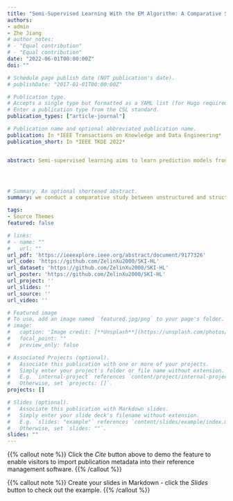 ```yaml
---
title: "Semi-Supervised Learning With the EM Algorithm: A Comparative Study Between Unstructured and Structured Prediction"
authors:
- admin
- Zhe Jiang
# author_notes:
# - "Equal contribution"
# - "Equal contribution"
date: "2022-06-01T00:00:00Z"
doi: ""

# Schedule page publish date (NOT publication's date).
# publishDate: "2017-01-01T00:00:00Z"

# Publication type.
# Accepts a single type but formatted as a YAML list (for Hugo requirements).
# Enter a publication type from the CSL standard.
publication_types: ["article-journal"]

# Publication name and optional abbreviated publication name.
publication: In *IEEE Transactions on Knowledge and Data Engineering*
publication_short: In *IEEE TKDE 2022* 


abstract: Semi-supervised learning aims to learn prediction models from both labeled and unlabeled samples. There has been extensive research in this area. Among existing work, generative mixture models with Expectation-Maximization (EM) is a popular method due to clear statistical properties. However, existing literature on EM-based semi-supervised learning largely focuses on unstructured prediction, assuming that samples are independent and identically distributed. Studies on EM-based semi-supervised approach in structured prediction is limited. This article aims to fill the gap through a comparative study between unstructured and structured methods in EM-based semi-supervised learning. Specifically, we compare their theoretical properties and find that both methods can be considered as a generalization of self-training with soft class assignment of unlabeled samples, but the structured method additionally considers structural constraint in soft class assignment. We conducted a case study on real-world flood mapping datasets to compare the two methods. Results show that structured EM is more robust to class confusion caused by noise and obstacles in features in the context of the flood mapping application.




# Summary. An optional shortened abstract.
summary: we conduct a comparative study between unstructured and structured methods in EM-based semi-supervised learning.

tags:
- Source Themes
featured: false

# links:
# - name: ""
#   url: ""
url_pdf: 'https://ieeexplore.ieee.org/abstract/document/9177326'
url_code: 'https://github.com/ZelinXu2000/SKI-HL'
url_dataset: 'https://github.com/ZelinXu2000/SKI-HL'
url_poster: 'https://github.com/ZelinXu2000/SKI-HL'
url_project: ''
url_slides: ''
url_source: ''
url_video: ''

# Featured image
# To use, add an image named `featured.jpg/png` to your page's folder. 
# image:
#   caption: 'Image credit: [**Unsplash**](https://unsplash.com/photos/jdD8gXaTZsc)'
#   focal_point: ""
#   preview_only: false

# Associated Projects (optional).
#   Associate this publication with one or more of your projects.
#   Simply enter your project's folder or file name without extension.
#   E.g. `internal-project` references `content/project/internal-project/index.md`.
#   Otherwise, set `projects: []`.
projects: []

# Slides (optional).
#   Associate this publication with Markdown slides.
#   Simply enter your slide deck's filename without extension.
#   E.g. `slides: "example"` references `content/slides/example/index.md`.
#   Otherwise, set `slides: ""`.
slides: ""
---
```


{{% callout note %}}
Click the *Cite* button above to demo the feature to enable visitors to import publication metadata into their reference management software.
{{% /callout %}}

{{% callout note %}}
Create your slides in Markdown - click the *Slides* button to check out the example.
{{% /callout %}}

<!-- Add the publication's **full text** or **supplementary notes** here. You can use rich formatting such as including [code, math, and images](https://wowchemy.com/docs/content/writing-markdown-latex/). -->

